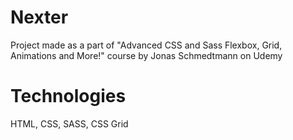# Nexter
Project made as a part of "Advanced CSS and Sass Flexbox, Grid, Animations and More!" course by Jonas Schmedtmann on Udemy

# Technologies
HTML, CSS, SASS, CSS Grid
